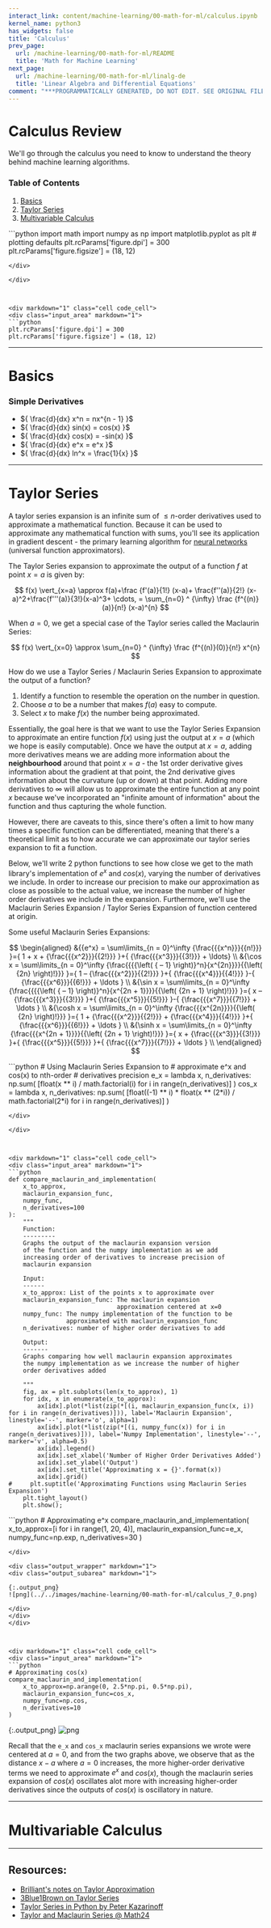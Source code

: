 ```yaml
---
interact_link: content/machine-learning/00-math-for-ml/calculus.ipynb
kernel_name: python3
has_widgets: false
title: 'Calculus'
prev_page:
  url: /machine-learning/00-math-for-ml/README
  title: 'Math for Machine Learning'
next_page:
  url: /machine-learning/00-math-for-ml/linalg-de
  title: 'Linear Algebra and Differential Equations'
comment: "***PROGRAMMATICALLY GENERATED, DO NOT EDIT. SEE ORIGINAL FILES IN /content***"
---
```



# Calculus Review

We'll go through the calculus you need to know to understand the theory behind machine learning algorithms.

### Table of Contents
1. [Basics](#basics)
2. [Taylor Series](#taylor)
3. [Multivariable Calculus](#multivar)



<div markdown="1" class="cell code_cell">
<div class="input_area" markdown="1">
```python
import math
import numpy as np
import matplotlib.pyplot as plt
# plotting defaults
plt.rcParams['figure.dpi'] = 300
plt.rcParams['figure.figsize'] = (18, 12)

```
</div>

</div>



<div markdown="1" class="cell code_cell">
<div class="input_area" markdown="1">
```python
plt.rcParams['figure.dpi'] = 300
plt.rcParams['figure.figsize'] = (18, 12)

```
</div>

</div>



---
# Basics<a id='basics'></a>

### Simple Derivatives
- ${ \frac{d}{dx} x^n = nx^{n - 1} }$
- ${ \frac{d}{dx} sin(x) = cos(x) }$
- ${ \frac{d}{dx} cos(x) = -sin(x) }$
- ${ \frac{d}{dx} e^x = e^x }$
- ${ \frac{d}{dx} ln^x = \frac{1}{x} }$



---
# Taylor Series<a id='taylor'></a>

A taylor series expansion is an infinite sum of $\leq n$-order derivatives used to approximate a mathematical function. Because it can be used to approximate any mathematical function with sums, you'll see its application in gradient descent - the primary learning algorithm for [neural networks](https://jeffchenchengyi.github.io/machine-learning/03-neural-networks/basics/math-of-nn.html) (universal function approximators).

The Taylor Series expansion to approximate the output of a function $f$ at point $x=a$ is given by:

$$
f(x) \vert_{x=a} \approx f(a)+\frac {f'(a)}{1!} (x-a)+ \frac{f''(a)}{2!} (x-a)^2+\frac{f'''(a)}{3!}(x-a)^3+ \cdots, = \sum_{n=0} ^ {\infty} \frac {f^{(n)}(a)}{n!} (x-a)^{n}
$$

When $a=0$, we get a special case of the Taylor series called the Maclaurin Series:

$$
f(x) \vert_{x=0} \approx \sum_{n=0} ^ {\infty} \frac {f^{(n)}(0)}{n!} x^{n}
$$

How do we use a Taylor Series / Maclaurin Series Expansion to approximate the output of a function?
1. Identify a function to resemble the operation on the number in question.
2. Choose $a$ to be a number that makes $f(a)$ easy to compute.
3. Select $x$ to make $f(x)$ the number being approximated.

Essentially, the goal here is that we want to use the Taylor Series Expansion to approximate an entire function $f(x)$ using just the output at $x=a$ (which we hope is easily computable). Once we have the output at $x=a$, adding more derivatives means we are adding more information about the **neighbourhood** around that point $x=a$ - the 1st order derivative gives information about the gradient at that point, the 2nd derivative gives information about the curvature (up or down) at that point. Adding more derivatives to $\infty$ will allow us to approximate the entire function at any point $x$ because we've incorporated an "infinite amount of information" about the function and thus capturing the whole function. 

However, there are caveats to this, since there's often a limit to how many times a specific function can be differentiated, meaning that there's a theoretical limit as to how accurate we can approximate our taylor series expansion to fit a function. 

Below, we'll write 2 python functions to see how close we get to the math library's implementation of $e^x$  and $cos(x)$, varying the number of derivatives we include. In order to increase our precision to make our approximation as close as possible to the actual value, we increase the number of higher order derivatives we include in the expansion. Furthermore, we'll use the Maclaurin Series Expansion / Taylor Series Expansion of function centered at origin.

Some useful Maclaurin Series Expansions:

$$
\begin{aligned}
&{{e^x} = \sum\limits_{n = 0}^\infty  {\frac{{{x^n}}}{{n!}}}  }={ 1 + x + {\frac{{{x^2}}}{{2!}}} }+{ {\frac{{{x^3}}}{{3!}}} +  \ldots} \\
&{\cos x = \sum\limits_{n = 0}^\infty  {\frac{{{{\left( { – 1} \right)}^n}{x^{2n}}}}{{\left( {2n} \right)!}}} }={ 1 – {\frac{{{x^2}}}{{2!}}} }+{ {\frac{{{x^4}}}{{4!}}} }-{ {\frac{{{x^6}}}{{6!}}} +  \ldots } \\
&{\sin x = \sum\limits_{n = 0}^\infty  {\frac{{{{\left( { – 1} \right)}^n}{x^{2n + 1}}}}{{\left( {2n + 1} \right)!}}}  }={ x – {\frac{{{x^3}}}{{3!}}} }+{ {\frac{{{x^5}}}{{5!}}} }-{ {\frac{{{x^7}}}{{7!}}} +  \ldots } \\
&{\cosh x = \sum\limits_{n = 0}^\infty  {\frac{{{x^{2n}}}}{{\left( {2n} \right)!}}}  }={ 1 + {\frac{{{x^2}}}{{2!}}} + {\frac{{{x^4}}}{{4!}}} }+{ {\frac{{{x^6}}}{{6!}}} +  \ldots } \\
&{\sinh x = \sum\limits_{n = 0}^\infty  {\frac{{{x^{2n + 1}}}}{{\left( {2n + 1} \right)!}}}  }={ x + {\frac{{{x^3}}}{{3!}}} }+{ {\frac{{{x^5}}}{{5!}}} }+{ {\frac{{{x^7}}}{{7!}}} +  \ldots } \\
\end{aligned}
$$



<div markdown="1" class="cell code_cell">
<div class="input_area" markdown="1">
```python
# Using Maclaurin Series Expansion to 
# approximate e^x and cos(x) to nth-order
# derivatives precision
e_x = lambda x, n_derivatives: np.sum(
    [float(x ** i) / math.factorial(i) for i in range(n_derivatives)]
)
cos_x = lambda x, n_derivatives: np.sum(
    [float((-1) ** i) * float(x ** (2*i)) / math.factorial(2*i) for i in range(n_derivatives)]
)

```
</div>

</div>



<div markdown="1" class="cell code_cell">
<div class="input_area" markdown="1">
```python
def compare_maclaurin_and_implementation(
    x_to_approx,
    maclaurin_expansion_func, 
    numpy_func,
    n_derivatives=100
):
    """
    Function:
    ---------
    Graphs the output of the maclaurin expansion version
    of the function and the numpy implementation as we add
    increasing order of derivatives to increase precision of 
    maclaurin expansion
    
    Input:
    ------
    x_to_approx: List of the points x to approximate over
    maclaurin_expansion_func: The maclaurin expansion 
                              approximation centered at x=0
    numpy_func: The numpy implementation of the function to be 
                approximated with maclaurin_expansion_func
    n_derivatives: number of higher order derivatives to add
    
    Output:
    -------
    Graphs comparing how well maclaurin expansion approximates 
    the numpy implementation as we increase the number of higher
    order derivatives added
    
    """
    fig, ax = plt.subplots(len(x_to_approx), 1)
    for idx, x in enumerate(x_to_approx):
        ax[idx].plot(*list(zip(*[(i, maclaurin_expansion_func(x, i)) for i in range(n_derivatives)])), label='Maclaurin Expansion', linestyle='--', marker='o', alpha=1)
        ax[idx].plot(*list(zip(*[(i, numpy_func(x)) for i in range(n_derivatives)])), label='Numpy Implementation', linestyle='--', marker='v', alpha=0.5)
        ax[idx].legend()
        ax[idx].set_xlabel('Number of Higher Order Derivatives Added')
        ax[idx].set_ylabel('Output')
        ax[idx].set_title('Approximating x = {}'.format(x))
        ax[idx].grid()
#     plt.suptitle('Approximating Functions using Maclaurin Series Expansion')
    plt.tight_layout()
    plt.show();

```
</div>

</div>



<div markdown="1" class="cell code_cell">
<div class="input_area" markdown="1">
```python
# Approximating e^x
compare_maclaurin_and_implementation(
    x_to_approx=[i for i in range(1, 20, 4)],
    maclaurin_expansion_func=e_x, 
    numpy_func=np.exp,
    n_derivatives=30
)

```
</div>

<div class="output_wrapper" markdown="1">
<div class="output_subarea" markdown="1">

{:.output_png}
![png](../../images/machine-learning/00-math-for-ml/calculus_7_0.png)

</div>
</div>
</div>



<div markdown="1" class="cell code_cell">
<div class="input_area" markdown="1">
```python
# Approximating cos(x)
compare_maclaurin_and_implementation(
    x_to_approx=np.arange(0, 2.5*np.pi, 0.5*np.pi),
    maclaurin_expansion_func=cos_x, 
    numpy_func=np.cos,
    n_derivatives=10
)

```
</div>

<div class="output_wrapper" markdown="1">
<div class="output_subarea" markdown="1">

{:.output_png}
![png](../../images/machine-learning/00-math-for-ml/calculus_8_0.png)

</div>
</div>
</div>



Recall that the `e_x` and `cos_x` maclaurin series expansions we wrote were centered at $a=0$, and from the two graphs above, we observe that as the distance $x-a$ where $a=0$ increases, the more higher-order derivative terms we need to approximate $e^x$ and $cos(x)$, though the maclaurin series expansion of $cos(x)$ oscillates alot more with increasing higher-order derivatives since the outputs of $cos(x)$ is oscillatory in nature.



---
# Multivariable Calculus<a id='multivar'></a>



---
## Resources:
- [Brilliant's notes on Taylor Approximation](https://brilliant.org/wiki/taylor-series-approximation/)
- [3Blue1Brown on Taylor Series](https://www.youtube.com/watch?v=3d6DsjIBzJ4)
- [Taylor Series in Python by Peter Kazarinoff](https://pythonforundergradengineers.com/creating-taylor-series-functions-with-python.html)
- [Taylor and Maclaurin Series @ Math24](https://www.math24.net/taylor-maclaurin-series/)

